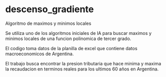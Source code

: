 # descenso_gradiente
Algoritmo de maximos y minimos locales

Se utiliza uno de los algoritmos iniciales de IA para buscar maximos y minimos locales de una funcion polinomica de tercer grado.

El codigo toma datos de la planilla de excel que contiene datos macroeconomicos de Argentina.

El trabajo busca encontrar la presion tributaria que hace minima y maxima la recaudacion en terminos reales para los ultimos 60 años en Argentina.
